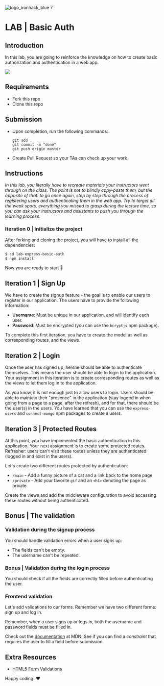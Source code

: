 ![logo_ironhack_blue 7](https://user-images.githubusercontent.com/23629340/40541063-a07a0a8a-601a-11e8-91b5-2f13e4e6b441.png)

# LAB | Basic Auth

## Introduction

In this lab, you are going to reinforce the knowledge on how to create basic authorization and authentication in a web app.

![](https://s3-eu-west-1.amazonaws.com/ih-materials/uploads/upload_044a7b23c9b4cf082e1c4fadcd12d308.png)

## Requirements

- Fork this repo
- Clone this repo

## Submission

- Upon completion, run the following commands:

  ```
  git add .
  git commit -m "done"
  git push origin master
  ```

- Create Pull Request so your TAs can check up your work.

## Instructions

_In this lab, you literally have to recreate materials your instructors went through on the class. The point is not to blindly copy-paste them, but the opposite of that: to go once again, step by step through the process of registering users and authenticating them in the web app. Try to target all the weak spots, everything you missed to grasp during the lecture time, so you can ask your instructors and assistants to push you through the learning process._

### Iteration 0 | Initialize the project

After forking and cloning the project, you will have to install all the dependencies:

```sh
$ cd lab-express-basic-auth
$ npm install
```

Now you are ready to start 🚀

## Iteration 1 | Sign Up

We have to create the signup feature - the goal is to enable our users to register in our application. The users have to provide the following information:

- **Username**: Must be unique in our application, and will identify each user.
- **Password**: Must be encrypted (you can use the `bcryptjs` npm package).

To complete this first iteration, you have to create the model as well as corresponding routes, and the views.

## Iteration 2 | Login

Once the user has signed up, he/she should be able to authenticate themselves. This means the user should be able to login to the application. Your assignment in this iteration is to create corresponding routes as well as the views to let them log in to the application.

As you know, it is not enough just to allow users to login. Users should be able to maintain their "presence" in the application (stay logged in when going from a page to a page, after the refresh), and for that, there should be the user(s) in the users. You have learned that you can use the `express-users` and `connect-mongo` npm packages to create a users.

## Iteration 3 | Protected Routes

At this point, you have implemented the basic authentication in this application. Your next assignment is to create some protected routes. Refresher: users can't visit these routes unless they are authenticated (logged in and exist in the users).

Let's create two different routes protected by authentication:

- `/main` - Add a funny picture of a cat and a link back to the home page
- `/private` - Add your favorite `gif` and an `<h1>` denoting the page as private.

Create the views and add the middleware configuration to avoid accessing these routes without being authenticated.

## Bonus | The validation

### Validation during the signup process

You should handle validation errors when a user signs up:

- The fields can't be empty.
- The username can't be repeated.

### Bonus | Validation during the login process

You should check if all the fields are correctly filled before authenticating the user.

### Frontend validation

Let's add validations to our forms. Remember we have two different forms: sign up and log in.

Remember, when a user signs up or logs in, both the username and password fields must be filled in.

Check out the [documentation](https://developer.mozilla.org/en-US/docs/Learn/HTML/Forms/Data_form_validation) at MDN. See if you can find a _constraint_ that requires the user to fill a field before submission.

## Extra Resources

- [HTML5 Form Validations](http://www.the-art-of-web.com/html/html5-form-validation/)

Happy coding! :heart:
